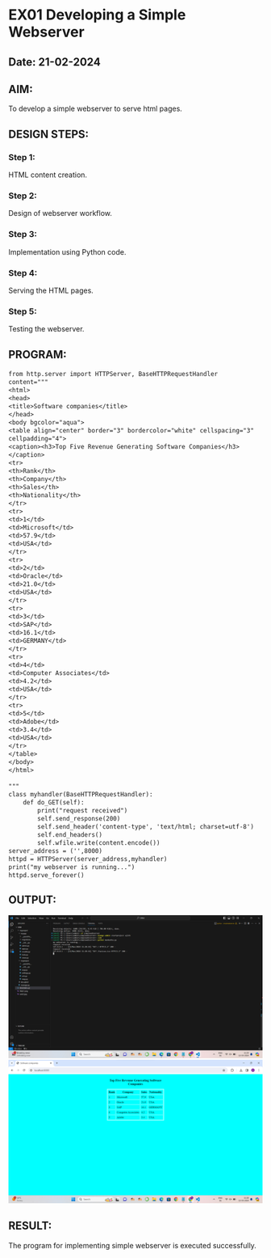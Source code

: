 # EX01 Developing a Simple Webserver
## Date: 21-02-2024

## AIM:
To develop a simple webserver to serve html pages.

## DESIGN STEPS:
### Step 1: 
HTML content creation.

### Step 2:
Design of webserver workflow.

### Step 3:
Implementation using Python code.

### Step 4:
Serving the HTML pages.

### Step 5:
Testing the webserver.

## PROGRAM:
```
from http.server import HTTPServer, BaseHTTPRequestHandler
content="""
<html>
<head>
<title>Software companies</title>
</head>
<body bgcolor="aqua">
<table align="center" border="3" bordercolor="white" cellspacing="3" cellpadding="4">
<caption><h3>Top Five Revenue Generating Software Companies</h3></caption>
<tr>
<th>Rank</th>
<th>Company</th>
<th>Sales</th>
<th>Nationality</th>
</tr>
<tr>
<td>1</td>
<td>Microsoft</td>
<td>57.9</td>
<td>USA</td>
</tr>
<tr>
<td>2</td>
<td>Oracle</td>
<td>21.0</td>
<td>USA</td>
</tr>
<tr>
<td>3</td>
<td>SAP</td>
<td>16.1</td>
<td>GERMANY</td>
</tr>
<tr>
<td>4</td>
<td>Computer Associates</td>
<td>4.2</td>
<td>USA</td>
</tr>
<tr>
<td>5</td>
<td>Adobe</td>
<td>3.4</td>
<td>USA</td>
</tr>
</table>
</body>
</html>

"""
class myhandler(BaseHTTPRequestHandler):
    def do_GET(self):
        print("request received")
        self.send_response(200)
        self.send_header('content-type', 'text/html; charset=utf-8')
        self.end_headers()
        self.wfile.write(content.encode())
server_address = ('',8000)
httpd = HTTPServer(server_address,myhandler)
print("my webserver is running...")
httpd.serve_forever()
```
## OUTPUT:
![Alt text](Web1(1).png)
![Alt text](Web1.png)

## RESULT:
The program for implementing simple webserver is executed successfully.
